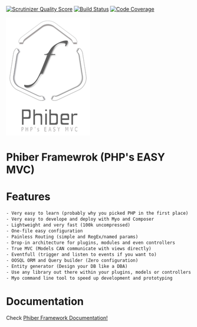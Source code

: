 [![Scrutinizer Quality Score](https://scrutinizer-ci.com/g/ghousseyn/phiber/badges/quality-score.png?s=436bbca471c3881b34e0c2d36b311c003aea5739)](https://scrutinizer-ci.com/g/ghousseyn/phiber/) [![Build Status](https://travis-ci.org/ghousseyn/phiber.png?branch=alpha)](https://travis-ci.org/ghousseyn/phiber) [![Code Coverage](https://scrutinizer-ci.com/g/ghousseyn/phiber/badges/coverage.png?s=6282beaf967e0ac820a325b6897fab427f286908)](https://scrutinizer-ci.com/g/ghousseyn/phiber/)


![Phiber Framework](logo.png)


Phiber Framewrok (PHP's EASY MVC)
===

Features
===
    - Very easy to learn (probably why you picked PHP in the first place)
    - Very easy to develope and deploy with Myo and Composer
    - Lightweight and very fast (100k uncompressed)
    - One-file easy configuration
    - Painless Routing (simple and RegEx/named params)
    - Drop-in architecture for plugins, modules and even controllers
    - True MVC (Models CAN communicate with views directly)
    - Eventfull (trigger and listen to events if you want to)
    - OOSQL ORM and Query builder (Zero configuration)
    - Entity generator (Design your DB like a DBA)
    - Use any library out there within your plugins, models or controllers
    - Myo command line tool to speed up development and prototyping


Documentation
===

Check [Phiber Framework Documentation!](http://ghousseyn.github.io/phiber)

